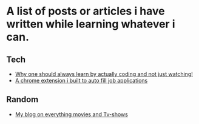 # A list of posts or articles i have written while learning whatever i can.

## Tech
- [Why one should always learn by actually coding and not just watching!](https://medium.com/@dhavalsingh19/why-ones-should-always-learn-by-actually-coding-and-not-just-watching-2e6c214f61ea)
- [A chrome extension i built to auto fill job applications](https://www.linkedin.com/feed/update/urn:li:activity:6696097619518738433/)

## Random
- [My blog on everything movies and Tv-shows](https://handshakevigilante.wordpress.com/)
